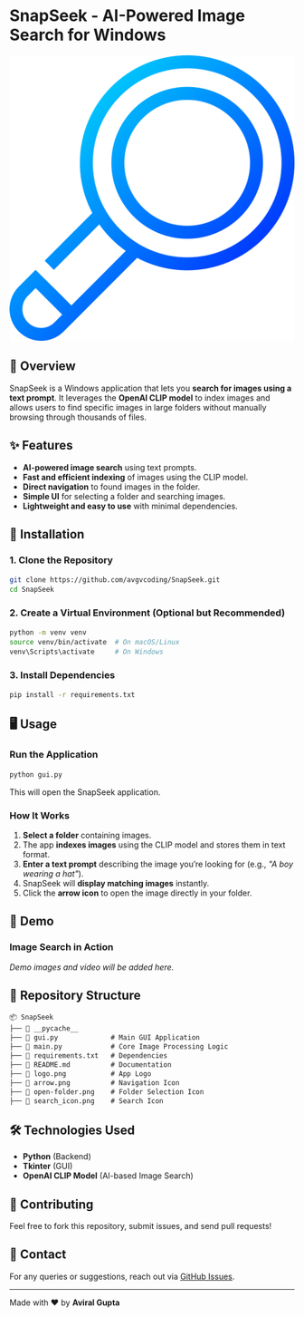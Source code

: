 # SnapSeek - AI-Powered Image Search for Windows

![SnapSeek Logo](logo.png)

## 📌 Overview
SnapSeek is a Windows application that lets you **search for images using a text prompt**. It leverages the **OpenAI CLIP model** to index images and allows users to find specific images in large folders without manually browsing through thousands of files.

## ✨ Features
- **AI-powered image search** using text prompts.
- **Fast and efficient indexing** of images using the CLIP model.
- **Direct navigation** to found images in the folder.
- **Simple UI** for selecting a folder and searching images.
- **Lightweight and easy to use** with minimal dependencies.

## 🚀 Installation
### **1. Clone the Repository**
```sh
git clone https://github.com/avgvcoding/SnapSeek.git
cd SnapSeek
```

### **2. Create a Virtual Environment (Optional but Recommended)**
```sh
python -m venv venv
source venv/bin/activate  # On macOS/Linux
venv\Scripts\activate     # On Windows
```

### **3. Install Dependencies**
```sh
pip install -r requirements.txt
```

## 🖥️ Usage
### **Run the Application**
```sh
python gui.py
```
This will open the SnapSeek application.

### **How It Works**
1. **Select a folder** containing images.
2. The app **indexes images** using the CLIP model and stores them in text format.
3. **Enter a text prompt** describing the image you’re looking for (e.g., *"A boy wearing a hat"*).
4. SnapSeek will **display matching images** instantly.
5. Click the **arrow icon** to open the image directly in your folder.

## 📸 Demo
### **Image Search in Action**
*Demo images and video will be added here.*

## 📂 Repository Structure
```
📦 SnapSeek
├── 📂 __pycache__
├── 📄 gui.py             # Main GUI Application
├── 📄 main.py            # Core Image Processing Logic
├── 📄 requirements.txt   # Dependencies
├── 📄 README.md          # Documentation
├── 📄 logo.png           # App Logo
├── 📄 arrow.png          # Navigation Icon
├── 📄 open-folder.png    # Folder Selection Icon
├── 📄 search_icon.png    # Search Icon
```

## 🛠️ Technologies Used
- **Python** (Backend)
- **Tkinter** (GUI)
- **OpenAI CLIP Model** (AI-based Image Search)

## 🙌 Contributing
Feel free to fork this repository, submit issues, and send pull requests!

## 📧 Contact
For any queries or suggestions, reach out via [GitHub Issues](https://github.com/avgvcoding/SnapSeek/issues).

---
Made with ❤️ by **Aviral Gupta**

